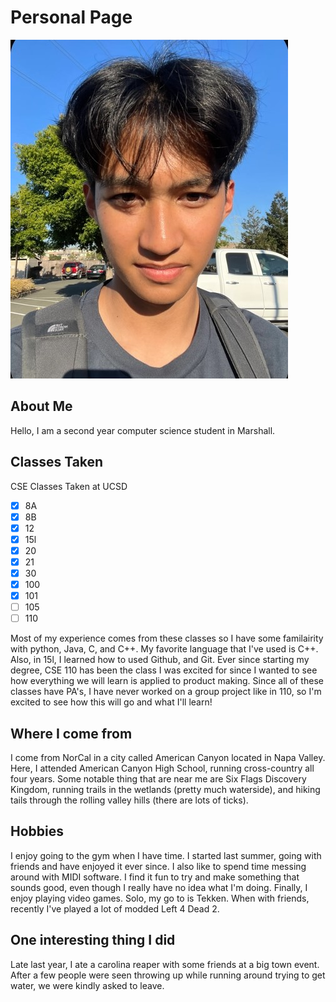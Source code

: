 # Personal Page

![Image of me](selfie.JPG)

## About Me

Hello, I am a second year computer science student in Marshall.

## Classes Taken

CSE Classes Taken at UCSD
  - [x] 8A
  - [x] 8B
  - [x] 12
  - [x] 15l
  - [x] 20
  - [x] 21
  - [x] 30
  - [x] 100
  - [x] 101
  - [ ] 105
  - [ ] 110

Most of my experience comes from these classes so I have some familairity with python, Java, C, and C++. My favorite language that I've used is C++. Also, in 15l, I learned how to used Github, and Git. Ever since starting my degree, CSE 110 has been the class I was excited for since I wanted to see how everything we will learn is applied to product making. Since all of these classes have PA's, I have never worked on a group project like in 110, so I'm excited to see how this will go and what I'll learn!

## Where I come from

I come from NorCal in a city called American Canyon located in Napa Valley. Here, I attended American Canyon High School, running cross-country all four years. Some notable thing that are near me are Six Flags Discovery Kingdom, running trails in the wetlands (pretty much waterside), and hiking tails through the rolling valley hills (there are lots of ticks).

## Hobbies

I enjoy going to the gym when I have time. I started last summer, going with friends and have enjoyed it ever since. I also like to spend time messing around with MIDI software. I find it fun to try and make something that sounds good, even though I really have no idea what I'm doing. Finally, I enjoy playing video games. Solo, my go to is Tekken. When with friends, recently I've played a lot of modded Left 4 Dead 2.

## One interesting thing I did

Late last year, I ate a carolina reaper with some friends at a big town event. After a few people were seen throwing up while running around trying to get water, we were kindly asked to leave.
